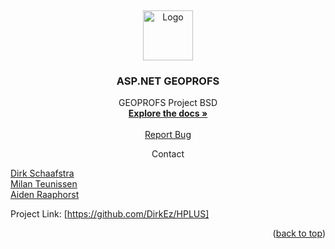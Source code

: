 <a name="readme-top"></a>
<br />

<div align="center">
  <a href="https://github.com/DirkEz/HPLUS">
    <img src="https://hplussport.com/wp-content/uploads/2015/12/h-horizontal-logo.png" alt="Logo" width="80" height="80">
  </a>
<h3 align="center">ASP.NET GEOPROFS</h3>
  <p align="center">
    GEOPROFS Project BSD
    <br />
    <a href="https://github.com/DirkEz/HPLUS"><strong>Explore the docs »</strong></a>
    <br />
    <br />
    <a href="https://github.com/DirkEz/HPLUS/issues">Report Bug</a>
  </p>
</div>

<div align="center" font-size="12">
  Contact
</div>

<a href="https://github.com/DirkEz">Dirk Schaafstra</a><br>
<a href="https://github.com/milanteunissen">Milan Teunissen</a><br>
<a href="https://github.com/aidenraaphorst">Aiden Raaphorst</a><br>

Project Link: [https://github.com/DirkEz/HPLUS]

<p align="right">(<a href="#readme-top">back to top</a>)</p>
